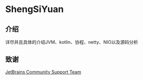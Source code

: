 # ShengSiYuan

## 介绍
详尽并且具体的介绍JVM、kotlin、协程、netty、NIO以及源码分析

## 致谢
[JetBrains Community Support Team](https://www.jetbrains.com/)

